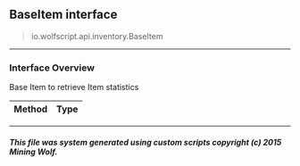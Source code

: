 ## BaseItem __interface__

>io.wolfscript.api.inventory.BaseItem

---

### Interface Overview

Base Item to retrieve Item statistics

Method | Type   
--- | :--- 



---



##### This file was system generated using custom scripts copyright (c) 2015 Mining Wolf.
	

